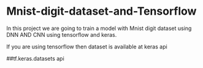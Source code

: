 # Mnist-digit-dataset-and-Tensorflow
In this project we are going to train a model with Mnist digit dataset using DNN AND CNN using tensorflow and keras.


If you are using tensorflow then dataset is available at keras api

##tf.keras.datasets api
